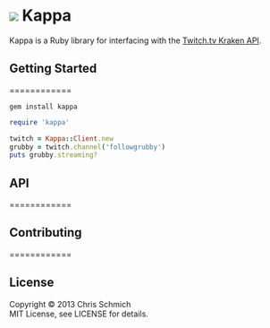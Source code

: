 # <img src="http://static-cdn.jtvnw.net/jtv_user_pictures/chansub-global-emoticon-ddc6e3a8732cb50f-25x28.png" /> Kappa

Kappa is a Ruby library for interfacing with the [Twitch.tv Kraken API](https://github.com/justintv/Twitch-API).

## Getting Started
============

`gem install kappa`

```ruby
require 'kappa'

twitch = Kappa::Client.new
grubby = twitch.channel('followgrubby')
puts grubby.streaming?
```

## API
============

## Contributing
============

## License

Copyright &copy; 2013 Chris Schmich
<br />
MIT License, see LICENSE for details.
